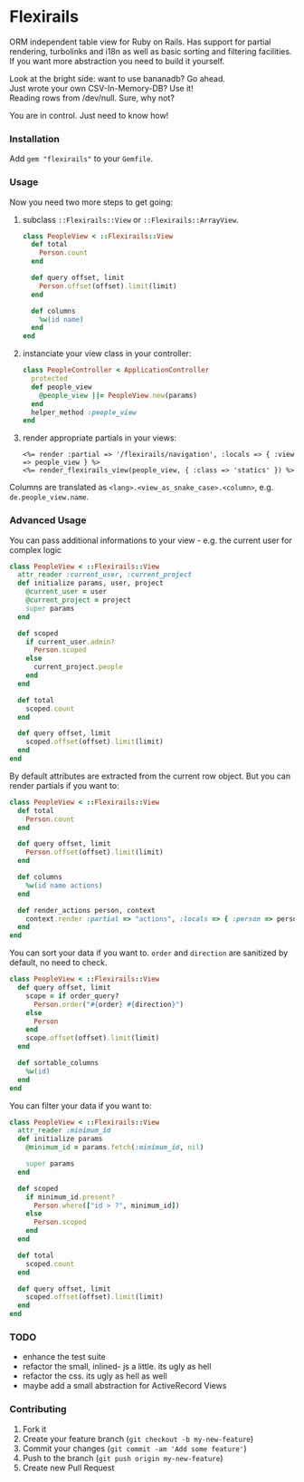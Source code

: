 # Flexirails

ORM independent table view for Ruby on Rails.
Has support for partial rendering, turbolinks and i18n as well as basic sorting and filtering facilities.
If you want more abstraction you need to build it yourself.

Look at the bright side: want to use bananadb? Go ahead.<br>
Just wrote your own CSV-In-Memory-DB? Use it!<br>
Reading rows from /dev/null. Sure, why not?

You are in control. Just need to know how!

### Installation

Add `gem "flexirails"` to your `Gemfile`.

### Usage

Now you need two more steps to get going:

1. subclass `::Flexirails::View` or `::Flexirails::ArrayView`.

    ``` ruby
    class PeopleView < ::Flexirails::View
      def total
        Person.count
      end

      def query offset, limit
        Person.offset(offset).limit(limit)
      end

      def columns
        %w(id name)
      end
    end
    ```

2. instanciate your view class in your controller:

    ``` ruby
    class PeopleController < ApplicationController
      protected
      def people_view
        @people_view ||= PeopleView.new(params)
      end
      helper_method :people_view
    end
    ```

3. render appropriate partials in your views:

    ``` erb
    <%= render :partial => '/flexirails/navigation', :locals => { :view => people_view } %>
    <%= render_flexirails_view(people_view, { :class => 'statics' }) %>
    ```

Columns are translated as `<lang>.<view_as_snake_case>.<column>`, e.g. `de.people_view.name`.

### Advanced Usage

You can pass additional informations to your view - e.g. the current user for complex logic

``` ruby
class PeopleView < ::Flexirails::View
  attr_reader :current_user, :current_project
  def initialize params, user, project
    @current_user = user
    @current_project = project
    super params
  end

  def scoped
    if current_user.admin?
      Person.scoped
    else
      current_project.people
    end
  end

  def total
    scoped.count
  end

  def query offset, limit
    scoped.offset(offset).limit(limit)
  end
end
```

By default attributes are extracted from the current row object. But you can render partials if you want to:
``` ruby
class PeopleView < ::Flexirails::View
  def total
    Person.count
  end

  def query offset, limit
    Person.offset(offset).limit(limit)
  end

  def columns
    %w(id name actions)
  end

  def render_actions person, context
    context.render :partial => "actions", :locals => { :person => person }
  end
end
```

You can sort your data if you want to. `order` and `direction` are sanitized by default, no need to check.
``` ruby
class PeopleView < ::Flexirails::View
  def query offset, limit
    scope = if order_query?
      Person.order("#{order} #{direction}")
    else
      Person
    end
    scope.offset(offset).limit(limit)
  end

  def sortable_columns
    %w(id)
  end
end
```

You can filter your data if you want to:
``` ruby
class PeopleView < ::Flexirails::View
  attr_reader :minimum_id
  def initialize params
    @minimum_id = params.fetch(:minimum_id, nil)

    super params
  end

  def scoped
    if minimum_id.present?
      Person.where(["id > ?", minimum_id])
    else
      Person.scoped
    end
  end

  def total
    scoped.count
  end

  def query offset, limit
    scoped.offset(offset).limit(limit)
  end
end
```

### TODO

- enhance the test suite
- refactor the small, inlined- js a little. its ugly as hell
- refactor the css. its ugly as hell as well
- maybe add a small abstraction for ActiveRecord Views

### Contributing

1. Fork it
2. Create your feature branch (`git checkout -b my-new-feature`)
3. Commit your changes (`git commit -am 'Add some feature'`)
4. Push to the branch (`git push origin my-new-feature`)
5. Create new Pull Request